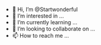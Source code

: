 - 👋 Hi, I’m @Startwonderful
- 👀 I’m interested in ...
- 🌱 I’m currently learning ...
- 💞️ I’m looking to collaborate on ...
- 📫 How to reach me ...

<!---
Startwonderful/Startwonderful is a ✨ special ✨ repository because its `README.md` (this file) appears on your GitHub profile.
You can click the Preview link to take a look at your changes.
--->
